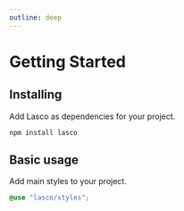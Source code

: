 ```yaml
---
outline: deep
---
```


# Getting Started

## Installing

Add Lasco as dependencies for your project.

```shell
npm install lasco
```

## Basic usage

Add main styles to your project.

```scss
@use "lasco/styles";
```
